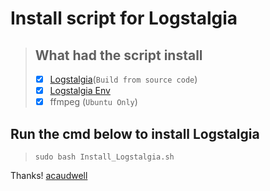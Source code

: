 # Install script for Logstalgia
> ## What had the script install
> - [x] [Logstalgia](https://github.com/acaudwell/Logstalgia)(`Build from source code`)
> - [x] [Logstalgia Env](https://github.com/acaudwell/Logstalgia/blob/master/INSTALL)
> - [x] ffmpeg (`Ubuntu Only`)

## Run the cmd below to install Logstalgia

> ```
> sudo bash Install_Logstalgia.sh
> ```

Thanks! [acaudwell](https://github.com/acaudwell)
